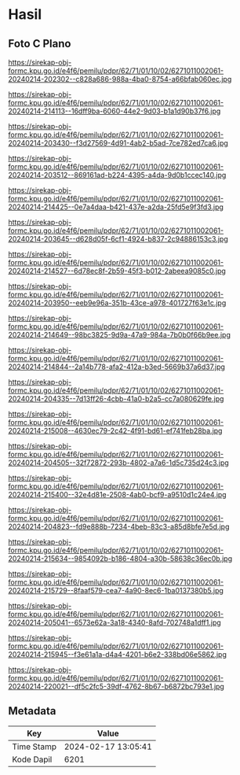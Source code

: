 # Hasil

## Foto C Plano

https://sirekap-obj-formc.kpu.go.id/e4f6/pemilu/pdpr/62/71/01/10/02/6271011002061-20240214-202302--c828a686-988a-4ba0-8754-a66bfab060ec.jpg

https://sirekap-obj-formc.kpu.go.id/e4f6/pemilu/pdpr/62/71/01/10/02/6271011002061-20240214-214113--16dff9ba-6060-44e2-9d03-b1a1d90b37f6.jpg

https://sirekap-obj-formc.kpu.go.id/e4f6/pemilu/pdpr/62/71/01/10/02/6271011002061-20240214-203430--f3d27569-4d91-4ab2-b5ad-7ce782ed7ca6.jpg

https://sirekap-obj-formc.kpu.go.id/e4f6/pemilu/pdpr/62/71/01/10/02/6271011002061-20240214-203512--869161ad-b224-4395-a4da-9d0b1ccec140.jpg

https://sirekap-obj-formc.kpu.go.id/e4f6/pemilu/pdpr/62/71/01/10/02/6271011002061-20240214-214425--0e7a4daa-b421-437e-a2da-25fd5e9f3fd3.jpg

https://sirekap-obj-formc.kpu.go.id/e4f6/pemilu/pdpr/62/71/01/10/02/6271011002061-20240214-203645--d628d05f-6cf1-4924-b837-2c94886153c3.jpg

https://sirekap-obj-formc.kpu.go.id/e4f6/pemilu/pdpr/62/71/01/10/02/6271011002061-20240214-214527--6d78ec8f-2b59-45f3-b012-2abeea9085c0.jpg

https://sirekap-obj-formc.kpu.go.id/e4f6/pemilu/pdpr/62/71/01/10/02/6271011002061-20240214-203950--eeb9e96a-351b-43ce-a978-401727f63e1c.jpg

https://sirekap-obj-formc.kpu.go.id/e4f6/pemilu/pdpr/62/71/01/10/02/6271011002061-20240214-214649--98bc3825-9d9a-47a9-984a-7b0b0f66b9ee.jpg

https://sirekap-obj-formc.kpu.go.id/e4f6/pemilu/pdpr/62/71/01/10/02/6271011002061-20240214-214844--2a14b778-afa2-412a-b3ed-5669b37a6d37.jpg

https://sirekap-obj-formc.kpu.go.id/e4f6/pemilu/pdpr/62/71/01/10/02/6271011002061-20240214-204335--7d13ff26-4cbb-41a0-b2a5-cc7a080629fe.jpg

https://sirekap-obj-formc.kpu.go.id/e4f6/pemilu/pdpr/62/71/01/10/02/6271011002061-20240214-215008--4630ec79-2c42-4f91-bd61-ef741feb28ba.jpg

https://sirekap-obj-formc.kpu.go.id/e4f6/pemilu/pdpr/62/71/01/10/02/6271011002061-20240214-204505--32f72872-293b-4802-a7a6-1d5c735d24c3.jpg

https://sirekap-obj-formc.kpu.go.id/e4f6/pemilu/pdpr/62/71/01/10/02/6271011002061-20240214-215400--32e4d81e-2508-4ab0-bcf9-a9510d1c24e4.jpg

https://sirekap-obj-formc.kpu.go.id/e4f6/pemilu/pdpr/62/71/01/10/02/6271011002061-20240214-204823--fd9e888b-7234-4beb-83c3-a85d8bfe7e5d.jpg

https://sirekap-obj-formc.kpu.go.id/e4f6/pemilu/pdpr/62/71/01/10/02/6271011002061-20240214-215634--9854092b-b186-4804-a30b-58638c36ec0b.jpg

https://sirekap-obj-formc.kpu.go.id/e4f6/pemilu/pdpr/62/71/01/10/02/6271011002061-20240214-215729--8faaf579-cea7-4a90-8ec6-1ba0137380b5.jpg

https://sirekap-obj-formc.kpu.go.id/e4f6/pemilu/pdpr/62/71/01/10/02/6271011002061-20240214-205041--6573e62a-3a18-4340-8afd-702748a1dff1.jpg

https://sirekap-obj-formc.kpu.go.id/e4f6/pemilu/pdpr/62/71/01/10/02/6271011002061-20240214-215945--f3e61a1a-d4a4-4201-b6e2-338bd06e5862.jpg

https://sirekap-obj-formc.kpu.go.id/e4f6/pemilu/pdpr/62/71/01/10/02/6271011002061-20240214-220021--df5c2fc5-39df-4762-8b67-b6872bc793e1.jpg


## Metadata

| Key        | Value               |
| ---------- | ------------------- |
| Time Stamp | 2024-02-17 13:05:41 |
| Kode Dapil | 6201                |




